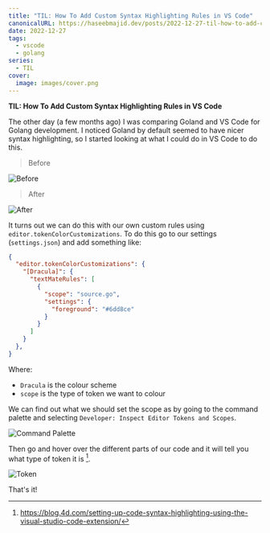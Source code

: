 ```yaml
---
title: "TIL: How To Add Custom Syntax Highlighting Rules in VS Code"
canonicalURL: https://haseebmajid.dev/posts/2022-12-27-til-how-to-add-custom-syntax-highlighting-rules-in-vs-code/
date: 2022-12-27
tags:
  - vscode
  - golang
series:
  - TIL
cover:
  image: images/cover.png
---
```


**TIL: How To Add Custom Syntax Highlighting Rules in VS Code**

The other day (a few months ago) I was comparing Goland and VS Code for Golang development.
I noticed Goland by default seemed to have nicer syntax highlighting, so I started looking at
what I could do in VS Code to do this.

> Before

![Before](images/before.png)

> After

![After](images/after.png)

It turns out we can do this with our own custom rules using `editor.tokenColorCustomizations`.
To do this go to our settings (`settings.json`) and add something like:


```json
{
  "editor.tokenColorCustomizations": {
    "[Dracula]": {
      "textMateRules": [
        {
          "scope": "source.go",
          "settings": {
            "foreground": "#6dd8ce"
          }
        }
      ]
    }
  },
}
```

Where:

- `Dracula` is the colour scheme
- `scope` is the type of token we want to colour

We can find out what we should set the scope as by going to the command palette and selecting `Developer: Inspect Editor Tokens and Scopes`.

![Command Palette](images/command.png)

Then go and hover over the different parts of our code and it will tell you what type of token it is [^1].

![Token](images/token.png)

That's it!

[^1]: https://blog.4d.com/setting-up-code-syntax-highlighting-using-the-visual-studio-code-extension/